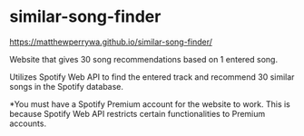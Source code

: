 # similar-song-finder
https://matthewperrywa.github.io/similar-song-finder/

Website that gives 30 song recommendations based on 1 entered song.

Utilizes Spotify Web API to find the entered track and recommend 30 similar songs in the Spotify database.

*You must have a Spotify Premium account for the website to work. This is because Spotify Web API restricts certain functionalities to Premium accounts.
